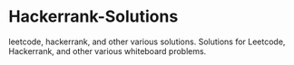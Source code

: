 # Hackerrank-Solutions
leetcode, hackerrank, and other various solutions.
Solutions for Leetcode, Hackerrank, and other various whiteboard problems.
